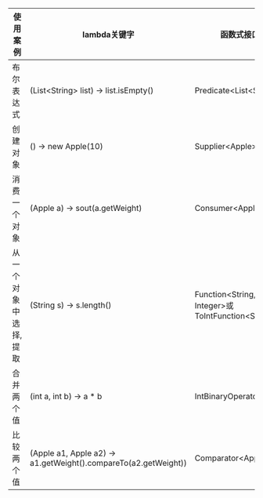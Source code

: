 |使用案例|lambda关键字|函数式接口|
|---|---|---|
|布尔表达式|(List\<String> list) -> list.isEmpty()|Predicate\<List\<String>>|
|创建对象|() -> new Apple(10)|Supplier\<Apple>|
|消费一个对象|(Apple a) -> sout(a.getWeight)|Consumer\<Apple>|
|从一个对象中选择,提取|(String s) -> s.length()|Function\<String, Integer>或ToIntFunction\<String>|
|合并两个值|(int a, int b) -> a * b|IntBinaryOperator|
|比较两个值|(Apple a1, Apple a2) -> a1.getWeight().compareTo(a2.getWeight))|Comparator\<Apple>|